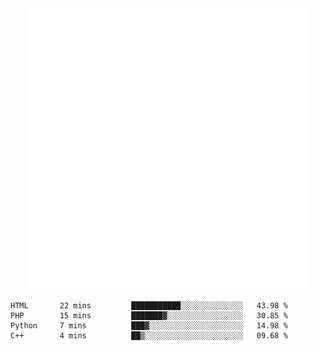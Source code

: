 <div align="center">
    <a href="https://konst.fish">
        <img src="https://raw.githubusercontent.com/konstfish/konstfish/master/fish.svg" alt="Logo" width="450"/>
    </a>
</div>

<!--START_SECTION:waka-->
```text
HTML       22 mins         ███████████░░░░░░░░░░░░░░   43.98 % 
PHP        15 mins         ███████▓░░░░░░░░░░░░░░░░░   30.85 % 
Python     7 mins          ███▓░░░░░░░░░░░░░░░░░░░░░   14.98 % 
C++        4 mins          ██▒░░░░░░░░░░░░░░░░░░░░░░   09.68 % 
```
<!--END_SECTION:waka-->

